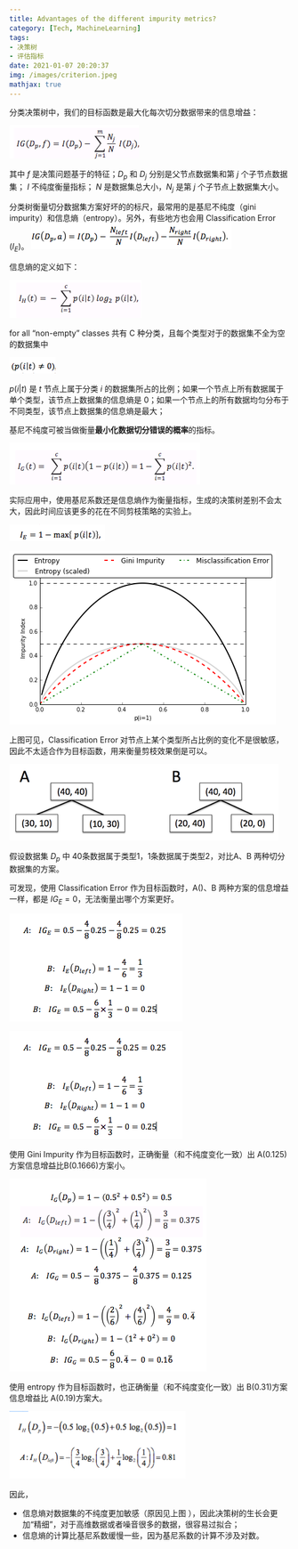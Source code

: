 ```yaml
---
title: Advantages of the different impurity metrics?
category: [Tech, MachineLearning]
tags:
- 决策树
- 评估指标
date: 2021-01-07 20:20:37
img: /images/criterion.jpeg
mathjax: true
---
```


分类决策树中，我们的目标函数是最大化每次切分数据带来的信息增益：

![](/images/information-gain-2021010701.png)

其中 $f$ 是决策问题基于的特征；$D_p$ 和 $D_j$ 分别是父节点数据集和第 $j$ 个子节点数据集； $I$ 不纯度衡量指标； $N$ 是数据集总大小，$N_j$ 是第 $j$ 个子节点上数据集大小。

分类树衡量切分数据集方案好坏的的标尺，最常用的是基尼不纯度（gini impurity）和信息熵（entropy）。另外，有些地方也会用 Classification Error ($I_E$)。
![](/images/information-gain-20210107.png)

信息熵的定义如下：

![](/images/entropy.202101071.png)


for all “non-empty” classes
共有 C 种分类，且每个类型对于的数据集不全为空的数据集中

![](/images/entropy.202101072.png)


$p(i|t)$ 是 $t$ 节点上属于分类 $i$ 的数据集所占的比例；如果一个节点上所有数据属于单个类型，该节点上数据集的信息熵是 0；如果一个节点上的所有数据均匀分布于不同类型，该节点上数据集的信息熵是最大；

基尼不纯度可被当做衡量**最小化数据切分错误的概率**的指标。


![](/images/gini-impurity.202001071.png)

实际应用中，使用基尼系数还是信息熵作为衡量指标，生成的决策树差别不会太大，因此时间应该更多的花在不同剪枝策略的实验上。

![](/images/error.202001071.png)

![](/images/overview-plot.20200107.png)

上图可见，Classification Error 对节点上某个类型所占比例的变化不是很敏感，因此不太适合作为目标函数，用来衡量剪枝效果倒是可以。

![](/images/split.20200107.png)

假设数据集 $D_p$ 中 40条数据属于类型1，1条数据属于类型2，对比A、B 两种切分数据集的方案。

可发现，使用 Classification Error 作为目标函数时，A()、B 两种方案的信息增益一样，都是 $IG_E = 0$，无法衡量出哪个方案更好。

![](/images/calc_1.png)

![](/images/calc_2.png)

使用 Gini Impurity 作为目标函数时，正确衡量（和不纯度变化一致）出 A(0.125)方案信息增益比B(0.1666)方案小。

![](/images/calc_3.png)

使用 entropy 作为目标函数时，也正确衡量（和不纯度变化一致）出 B(0.31)方案信息增益比 A(0.19)方案大。

![](/images/calc_5.png)

因此，
* 信息熵对数据集的不纯度更加敏感（原因见上图 ），因此决策树的生长会更加“精细”，对于高维数据或者噪音很多的数据，很容易过拟合；
* 信息熵的计算比基尼系数缓慢一些，因为基尼系数的计算不涉及对数。
